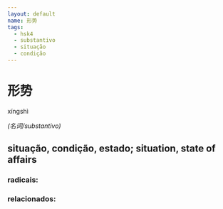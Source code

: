 ```yaml
--- 
layout: default
name: 形势 
tags: 
  - hsk4
  - substantivo
  - situação
  - condição
--- 
```

# 形势 
xíngshì  
 
*(名词/substantivo)*  
## situação, condição, estado; situation, state of affairs 
### radicais: 
### relacionados: 
